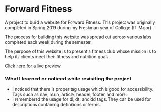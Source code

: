 # Forward Fitness

A project to build a website for Forward Fitness. This project was originally completed in Spring 2019 during my Freshman year of College (IT Major).

The process for building this website was spread out across various labs completed each week during the semester. 

The purpose of this website is to present a fitness club whose mission is to help its clients meet their fitness and nutrition goals.

[Click here for a live preview](https://vurnex.github.io/forward-fitness/)

### What I learned or noticed while revisiting the project

 - I noticed that there is proper tag usage which is good for accessibility. Tags such as nav, main, article, header, footer, and more.
 - I remembered the usage for dl, dt, and dd tags. They can be used for descriptions containing definitions or terms. 
 
